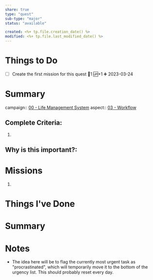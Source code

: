 ```yaml
---
share: true
type: "quest"
sub-type: "major"
status: "available"

created: <%+ tp.file.creation_date() %> 
modified: <%+ tp.file.last_modified_date() %>
---
```

 
 
# Things to Do
- [ ] Create the first mission for this quest 🥄1 🆙+1 ➕ 2023-03-24

# Summary
campaign:: [00 - Life Management System](../00%20-%20Life%20Management%20System.md)
aspect:: [03 - Workflow](./03%20-%20Workflow.md)

## Complete Criteria:
1. 

## Why is this important?:

# Missions
1.

# Things I've Done

# Summary

# Notes
- The idea here will be to flag the currently most urgent task as "procrastinated", which will temporarily move it to the bottom of the urgency list. This should probably reset every day.